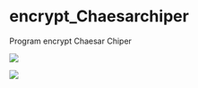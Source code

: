 # encrypt_Chaesarchiper
Program encrypt Chaesar Chiper

![](https://github.com/dezeeonpub/encrypt_Chaesarchiper/blob/master/outputkripto.PNG)

![](https://github.com/dezeeonpub/encrypt_Chaesarchiper/blob/master/pythonkripto.PNG)
